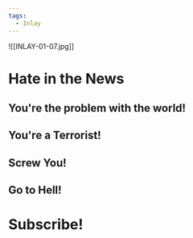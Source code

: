 ```yaml
---
tags:
  - Inlay
---
```

![[INLAY-01-07.jpg]]
# Hate in the News
## You're the problem with the world!
## You're a Terrorist!
## Screw You!
## Go to Hell!
# Subscribe!